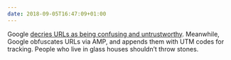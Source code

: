 ```yaml
---
date: 2018-09-05T16:47:09+01:00
---
```


Google [decries URLs as being confusing and untrustworthy](https://www.wired.com/story/google-wants-to-kill-the-url/). Meanwhile, Google obfuscates URLs via AMP, and appends them with UTM codes for tracking. People who live in glass houses shouldn’t throw stones.
